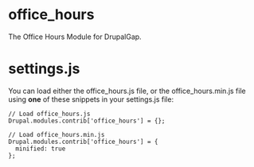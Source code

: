 office_hours
============

The Office Hours Module for DrupalGap.

settings.js
===========

You can load either the office_hours.js file, or the office_hours.min.js file using **one** of these snippets in your settings.js file:

```
// Load office_hours.js
Drupal.modules.contrib['office_hours'] = {};

// Load office_hours.min.js
Drupal.modules.contrib['office_hours'] = {
  minified: true
};
```
